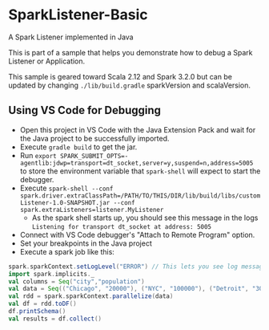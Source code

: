 # SparkListener-Basic
A Spark Listener implemented in Java 

This is part of a sample that helps you demonstrate how to debug a Spark Listener or Application.

This sample is geared toward Scala 2.12 and Spark 3.2.0 but can be updated by changing `./lib/build.gradle` sparkVersion and scalaVersion.

## Using VS Code for Debugging

* Open this project in VS Code with the Java Extension Pack and wait for the Java project to be successfully imported.
* Execute `gradle build` to get the jar.
* Run `export SPARK_SUBMIT_OPTS=-agentlib:jdwp=transport=dt_socket,server=y,suspend=n,address=5005` to store the environment variable that `spark-shell` will expect to start the debugger.
* Execute `spark-shell --conf spark.driver.extraClassPath=/PATH/TO/THIS/DIR/lib/build/libs/customListener-1.0-SNAPSHOT.jar --conf spark.extraListeners=listener.MyListener`
  * As the spark shell starts up, you should see this message in the logs `Listening for transport dt_socket at address: 5005`
* Connect with VS Code debugger's "Attach to Remote Program" option.
* Set your breakpoints in the Java project
* Execute a spark job like this:

```scala
spark.sparkContext.setLogLevel("ERROR") // This lets you see log messages in stdout
import spark.implicits._
val columns = Seq("city","population")
val data = Seq(("Chicago", "20000"), ("NYC", "100000"), ("Detroit", "3000"))
val rdd = spark.sparkContext.parallelize(data)
val df = rdd.toDF()
df.printSchema()
val results = df.collect()
```
